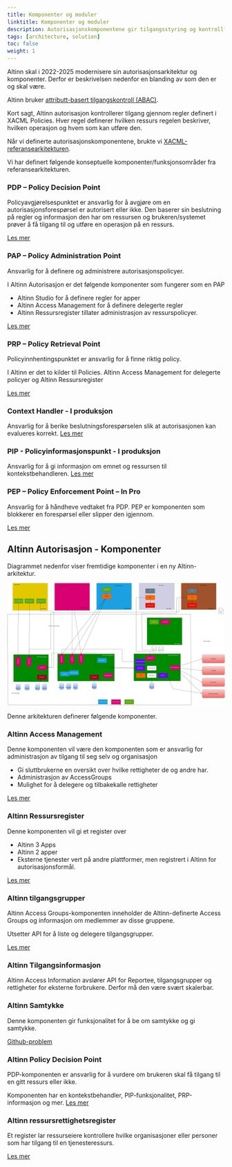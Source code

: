 ```yaml
---
title: Komponenter og moduler
linktitle: Komponenter og moduler
description: Autorisasjonskomponentene gir tilgangsstyring og kontrollfunksjonalitet for digitale og analoge tjenester som vert i Altinn-plattformen eller andre steder.
tags: [architecture, solution]
toc: false
weight: 1
---
```

Altinn skal i 2022-2025 modernisere sin autorisasjonsarkitektur og komponenter. Derfor er beskrivelsen nedenfor en blanding av som den er og skal være.

Altinn bruker [attributt-basert tilgangskontroll (ABAC)](https://en.wikipedia.org/wiki/Attribute-based_access_control).

Kort sagt, Altinn autorisasjon kontrollerer tilgang gjennom regler definert i XACML Policies. Hver regel definerer hvilken ressurs regelen beskriver, hvilken operasjon og hvem som kan utføre den.

Når vi definerte autorisasjonskomponentene, brukte vi [XACML-referansearkitekturen](https://en.wikipedia.org/wiki/XACML).

Vi har definert følgende konseptuelle komponenter/funksjonsområder fra referansearkitekturen.

### PDP – Policy Decision Point

Policyavgjørelsespunktet er ansvarlig for å avgjøre om en autorisasjonsforespørsel
er autorisert eller ikke. Den baserer sin beslutning på regler og informasjon den har om ressursen og brukeren/systemet
prøver å få tilgang til og utføre en operasjon på en ressurs.

[Les mer](pdp)

### PAP – Policy Administration Point

Ansvarlig for å definere og administrere autorisasjonspolicyer.

I Altinn Autorisasjon er det følgende komponenter som fungerer som en PAP

- Altinn Studio for å definere regler for apper
- Altinn Access Management for å definere delegerte regler
- Altinn Ressursregister tillater administrasjon av ressurspolicyer.

[Les mer](pap)

### PRP – Policy Retrieval Point

Policyinnhentingspunktet er ansvarlig for å finne riktig policy.

I Altinn er det to kilder til Policies. Altinn Access Management for delegerte policyer
og Altinn Ressursregister

[Les mer](prp)

### Context Handler - I produksjon

Ansvarlig for å berike beslutningsforespørselen slik at autorisasjonen kan evalueres korrekt. [Les mer](../.../konteksthandler)

### PIP - Policyinformasjonspunkt - I produksjon

Ansvarlig for å gi informasjon om emnet og ressursen til kontekstbehandleren. [Les mer](pip)

### PEP – Policy Enforcement Point – In Pro

Ansvarlig for å håndheve vedtaket fra PDP. PEP er komponenten som blokkerer en forespørsel eller slipper den igjennom.

[Les mer](pep)

## Altinn Autorisasjon - Komponenter

Diagrammet nedenfor viser fremtidige komponenter i en ny Altinn-arkitektur.

![Fremtidig løsning Altinn Autorisasjon](authorization_solution_components_future.drawio.svg "Fremtidig løsning Altinn Autorisasjon")

Denne arkitekturen definerer følgende komponenter.

### Altinn Access Management

Denne komponenten vil være den komponenten som er ansvarlig for administrasjon av tilgang til seg selv og organisasjon

- Gi sluttbrukerne en oversikt over hvilke rettigheter de og andre har.
- Administrasjon av AccessGroups
- Mulighet for å delegere og tilbakekalle rettigheter

[Les mer](tilgangsadministrasjon)

### Altinn Ressursregister

Denne komponenten vil gi et register over

- Altinn 3 Apps
- Altinn 2 apper
- Eksterne tjenester vert på andre plattformer, men registrert i Altinn for autorisasjonsformål.

[Les mer](ressursregister)

### Altinn tilgangsgrupper

Altinn Access Groups-komponenten inneholder de Altinn-definerte Access Groups og informasjon om medlemmer av disse gruppene.

Utsetter API for å liste og delegere tilgangsgrupper.

[Les mer](tilgangsgrupper)

### Altinn Tilgangsinformasjon

Altinn Access Information avslører API for Reportee, tilgangsgrupper og rettigheter for eksterne forbrukere. Derfor må den være svært skalerbar.

### Altinn Samtykke

Denne komponenten gir funksjonalitet for å be om samtykke og gi samtykke.

[Github-problem](https://github.com/Altinn/altinn-authorization/issues/22)

### Altinn Policy Decision Point

PDP-komponenten er ansvarlig for å vurdere om brukeren skal få tilgang til en gitt ressurs eller ikke.

Komponenten har en kontekstbehandler, PIP-funksjonalitet, PRP-informasjon og mer.
[Les mer](pdp)

### Altinn ressursrettighetsregister

Et register lar ressurseiere kontrollere hvilke organisasjoner eller personer som har tilgang til en tjenesteressurs.

[Les mer](rrr)